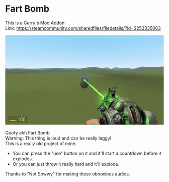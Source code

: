 # Fart Bomb

This is a Garry's Mod Addon\
Link: https://steamcommunity.com/sharedfiles/filedetails/?id=3253335063

![steamusercontent](images.steamusercontent.gif)

Goofy ahh Fart Bomb.\
Warning: This thing is loud and can be really laggy!\
This is a really old project of mine.
- You can press the "use" button on it and it'll start a countdown before it explodes.
- Or you can just throw it really hard and it'll explode.

Thanks to "Not Sowwy" for making these obnoxious audios.
